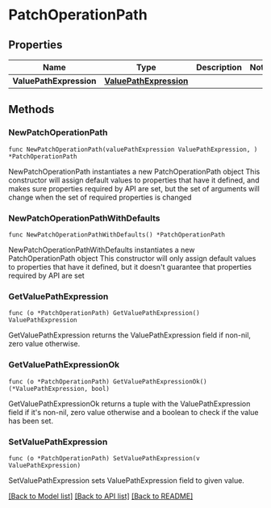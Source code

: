 # PatchOperationPath

## Properties

Name | Type | Description | Notes
------------ | ------------- | ------------- | -------------
**ValuePathExpression** | [**ValuePathExpression**](ValuePathExpression.md) |  | 

## Methods

### NewPatchOperationPath

`func NewPatchOperationPath(valuePathExpression ValuePathExpression, ) *PatchOperationPath`

NewPatchOperationPath instantiates a new PatchOperationPath object
This constructor will assign default values to properties that have it defined,
and makes sure properties required by API are set, but the set of arguments
will change when the set of required properties is changed

### NewPatchOperationPathWithDefaults

`func NewPatchOperationPathWithDefaults() *PatchOperationPath`

NewPatchOperationPathWithDefaults instantiates a new PatchOperationPath object
This constructor will only assign default values to properties that have it defined,
but it doesn't guarantee that properties required by API are set

### GetValuePathExpression

`func (o *PatchOperationPath) GetValuePathExpression() ValuePathExpression`

GetValuePathExpression returns the ValuePathExpression field if non-nil, zero value otherwise.

### GetValuePathExpressionOk

`func (o *PatchOperationPath) GetValuePathExpressionOk() (*ValuePathExpression, bool)`

GetValuePathExpressionOk returns a tuple with the ValuePathExpression field if it's non-nil, zero value otherwise
and a boolean to check if the value has been set.

### SetValuePathExpression

`func (o *PatchOperationPath) SetValuePathExpression(v ValuePathExpression)`

SetValuePathExpression sets ValuePathExpression field to given value.



[[Back to Model list]](../README.md#documentation-for-models) [[Back to API list]](../README.md#documentation-for-api-endpoints) [[Back to README]](../README.md)


